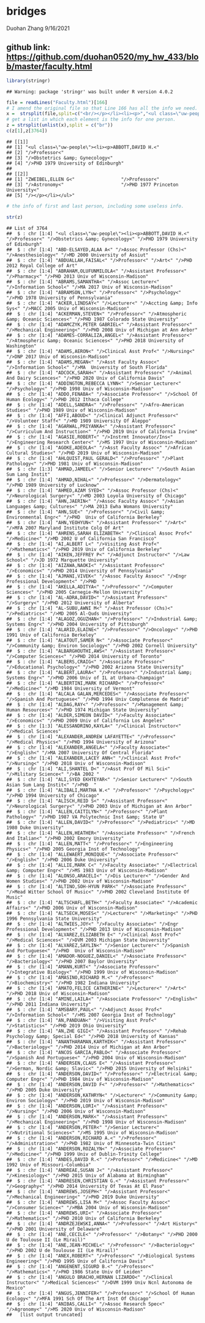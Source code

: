 bridges
================
Duohan Zhang
9/16/2021

## github link: <https://github.com/duohan0520/my_hw_433/blob/master/faculty.html>

``` r
library(stringr)
```

    ## Warning: package 'stringr' was built under R version 4.0.2

``` r
file = readLines("Faculty.html")[166]
# I amend the original file so that Line 166 has all the info we need.
x =  strsplit(file,split=c("<br/></p></li><li><p>","<ul class=\"uw-people\"><li><p>","<br/>"))
# get a list in which each element is the info for one person.
z = strsplit(unlist(x),split = c("br"))
c(z[1],z[3764])
```

    ## [[1]]
    ## [1] "<ul class=\"uw-people\"><li><p>ABBOTT,DAVID H.<"
    ## [2] "/>Professor<"                                   
    ## [3] "/>Obstetrics &amp; Gynecology<"                 
    ## [4] "/>PHD 1979 University of Edinburgh"             
    ## 
    ## [[2]]
    ## [1] "ZWEIBEL,ELLEN G<"                 "/>Professor<"                    
    ## [3] "/>Astronomy<"                     "/>PHD 1977 Princeton University<"
    ## [5] "/></p></li></ul>"

``` r
# the info of first and last person, including some useless info.
```

``` r
str(z)
```

    ## List of 3764
    ##  $ : chr [1:4] "<ul class=\"uw-people\"><li><p>ABBOTT,DAVID H.<" "/>Professor<" "/>Obstetrics &amp; Gynecology<" "/>PHD 1979 University of Edinburgh"
    ##  $ : chr [1:4] "ABD-ELSAYED,ALAA A<" "/>Assoc Professor (Chs)<" "/>Anesthesiology<" "/>MD 2000 University of Assiut"
    ##  $ : chr [1:4] "ABDUALLAH,FAISAL<" "/>Professor<" "/>Art<" "/>PHD 2012 Royal College of Art"
    ##  $ : chr [1:4] "ABRAHAM,OLUFUNMILOLA<" "/>Assistant Professor<" "/>Pharmacy<" "/>PHD 2013 Univ of Wisconsin-Madison"
    ##  $ : chr [1:4] "ABRAMS,SAMANTHA<" "/>Assoc Lecturer<" "/>Information School<" "/>MA 2017 Univ of Wisconsin-Madison"
    ##  $ : chr [1:4] "ABRAMSON,LYN<" "/>Professor<" "/>Psychology<" "/>PHD 1978 University of Pennsylvania"
    ##  $ : chr [1:4] "ACKER,LINDSAY<" "/>Lecturer<" "/>Accting &amp; Info Sys<" "/>MACC 2005 Univ of Wisconsin-Madison"
    ##  $ : chr [1:4] "ACKERMAN,STEVEN<" "/>Professor<" "/>Atmospheric &amp; Oceanic Sciences<" "/>PHD 1987 Colorado State University"
    ##  $ : chr [1:4] "ADAMCZYK,PETER GABRIEL<" "/>Assistant Professor<" "/>Mechanical Engineering<" "/>PHD 2008 Univ of Michigan at Ann Arbor"
    ##  $ : chr [1:4] "ADAMES-CORRALIZA,ANGEL<" "/>Assistant Professor<" "/>Atmospheric &amp; Oceanic Sciences<" "/>PHD 2018 University of Washington"
    ##  $ : chr [1:4] "ADAMS,AERON<" "/>Clinical Asst Prof<" "/>Nursing<" "/>DNP 2017 Univ of Wisconsin-Madison"
    ##  $ : chr [1:4] "ADAMS,MEGAN<" "/>Asst Faculty Assoc<" "/>Information School<" "/>MA  University of South Florida"
    ##  $ : chr [1:4] "ADCOCK,SARAH<" "/>Assistant Professor<" "/>Animal And Dairy Sciences<" "/>PHD 2020 Univ of California Davis"
    ##  $ : chr [1:4] "ADDINGTON,REBECCA LYNN<" "/>Senior Lecturer<" "/>Psychology<" "/>PHD 1998 Univ of Wisconsin-Madison"
    ##  $ : chr [1:4] "ADDO,FENABA<" "/>Associate Professor<" "/>School Of Human Ecology<" "/>PHD 2012 Ithaca College"
    ##  $ : chr [1:4] "ADELL,SANDRA<" "/>Professor<" "/>Afro-American Studies<" "/>PHD 1989 Univ of Wisconsin-Madison"
    ##  $ : chr [1:4] "AFFI,ABOUD<" "/>Clinical Adjunct Professor<" "/>Volunteer Staff<" "/>MD 1989 University Of Aleppo"
    ##  $ : chr [1:4] "AGARWAL,PRIYANKA<" "/>Assistant Professor<" "/>Curriculum And Instruction<" "/>PHD 2019 Univ of California Irvine"
    ##  $ : chr [1:4] "AGASIE,ROBERT<" "/>Instrmt Innovator/Ins<" "/>Engineering Research Center<" "/>MS 1997 Univ of Wisconsin-Madison"
    ##  $ : chr [1:4] "AGOKE,ADEOLA<" "/>Asst Faculty Assoc<" "/>African Cultural Studies<" "/>PHD 2019 Univ of Wisconsin-Madison"
    ##  $ : chr [1:4] "AHLQUIST,PAUL GERALD<" "/>Professor<" "/>Plant Pathology<" "/>PHD 1981 Univ of Wisconsin-Madison"
    ##  $ : chr [1:3] "AHMAD,JAMEEL<" "/>Senior Lecturer<" "/>South Asian Sum Lang Instit"
    ##  $ : chr [1:4] "AHMAD,NIHAL<" "/>Professor<" "/>Dermatology<" "/>PHD 1989 University of Lucknow"
    ##  $ : chr [1:4] "AHMED,AZAM SYED<" "/>Assoc Professor (Chs)<" "/>Neurological Surgery<" "/>MD 2003 Loyola University of Chicago"
    ##  $ : chr [1:4] "AHN,JAERIN<" "/>Assoc Faculty Assoc<" "/>Asian Languages &amp; Cultures<" "/>MA 2013 Ewha Womans University"
    ##  $ : chr [1:4] "AHN,SUE<" "/>Professor<" "/>Civil &amp; Environmental Engr<" "/>PHD  Univ of California Berkeley"
    ##  $ : chr [1:4] "AHN,YEOHYUN<" "/>Assistant Professor<" "/>Art<" "/>MFA 2007 Maryland Institute Colg Of Art"
    ##  $ : chr [1:4] "AHRENS,SARAH ELIZABETH<" "/>Clinical Assoc Prof<" "/>Medicine<" "/>MD 2002 U of California San Francisco"
    ##  $ : chr [1:4] "AI,ALBERT L<" "/>Visiting Asst Prof<" "/>Mathematics<" "/>PHD 2019 Univ of California Berkeley"
    ##  $ : chr [1:4] "AIKEN,JEFFREY P<" "/>Adjunct Instructor<" "/>Law School<" "/>JD 1972 Marquette University"
    ##  $ : chr [1:4] "AIZAWA,NAOKI<" "/>Assistant Professor<" "/>Economics<" "/>PHD 2014 University of Pennsylvania"
    ##  $ : chr [1:4] "AJMANI,VIVEK<" "/>Assoc Faculty Assoc<" "/>Engr Professional Development<" "/>PHD  "
    ##  $ : chr [1:4] "AKELLA,ADITYA<" "/>Professor<" "/>Computer Sciences<" "/>PHD 2005 Carnegie-Mellon University"
    ##  $ : chr [1:4] "AL-ADRA,DAVID<" "/>Assistant Professor<" "/>Surgery<" "/>PHD 2012 University of Alberta"
    ##  $ : chr [1:4] "AL-SUBU,AWNI M<" "/>Asst Professor (Chs)<" "/>Pediatrics<" "/>MD 2005 Al-Quds University"
    ##  $ : chr [1:4] "ALAGOZ,OGUZHAN<" "/>Professor<" "/>Industrial &amp; Systems Engr<" "/>PHD 2004 University of Pittsburgh"
    ##  $ : chr [1:4] "ALARID,ELAINE<" "/>Professor<" "/>Oncology<" "/>PHD 1991 Univ of California Berkeley"
    ##  $ : chr [1:4] "ALATOUT,SAMER N<" "/>Associate Professor<" "/>Community &amp; Environ Sociology<" "/>PHD 2002 Cornell University"
    ##  $ : chr [1:4] "ALBARGHOUTHI,AWS<" "/>Assistant Professor<" "/>Computer Sciences<" "/>PHD 2014 University of Toronto"
    ##  $ : chr [1:4] "ALBERS,CRAIG<" "/>Associate Professor<" "/>Educational Psychology<" "/>PHD 2002 Arizona State University"
    ##  $ : chr [1:4] "ALBERT,LAURA<" "/>Professor<" "/>Industrial &amp; Systems Engr<" "/>PHD 2006 Univ of IL at Urbana-Champaign"
    ##  $ : chr [1:4] "ALBERTINI,MARK RICHARD<" "/>Professor<" "/>Medicine<" "/>MD 1984 University of Vermont"
    ##  $ : chr [1:4] "ALCALA GALAN,MERCEDES<" "/>Associate Professor<" "/>Spanish And Portuguese<" "/>PHD 1994 Univ Complutense de Madrid"
    ##  $ : chr [1:4] "ALDAG,RAY<" "/>Professor<" "/>Management &amp; Human Resources<" "/>PHD 1974 Michigan State University"
    ##  $ : chr [1:4] "ALDER,SIMEON DAVID<" "/>Faculty Associate<" "/>Economics<" "/>PHD 2009 Univ of California Los Angeles"
    ##  $ : chr [1:3] "ALESSANDRINO,KAYLA<" "/>Clinical Instructor<" "/>Medical Sciences"
    ##  $ : chr [1:4] "ALEXANDER,ANDREW LAFAYETTE<" "/>Professor<" "/>Medical Physics<" "/>PHD 1994 University of Arizona"
    ##  $ : chr [1:4] "ALEXANDER,ANGELA<" "/>Faculty Associate<" "/>English<" "/>MA 2007 University Of Central Florida"
    ##  $ : chr [1:4] "ALEXANDER,LACEY ANN<" "/>Clinical Asst Prof<" "/>Nursing<" "/>PHD 2018 Univ of Wisconsin-Madison"
    ##  $ : chr [1:4] "ALI,SHANTEL D<" "/>Asst Prof Of Mil Sci<" "/>Military Science<" "/>BA 2002 "
    ##  $ : chr [1:4] "ALI,SYED EKHTEYAR<" "/>Senior Lecturer<" "/>South Asian Sum Lang Instit<" "/>PHD  "
    ##  $ : chr [1:4] "ALIBALI,MARTHA W.<" "/>Professor<" "/>Psychology<" "/>PHD 1994 University of Chicago"
    ##  $ : chr [1:4] "ALISCH,REID S<" "/>Assistant Professor<" "/>Neurological Surgery<" "/>PHD 2003 Univ of Michigan at Ann Arbor"
    ##  $ : chr [1:4] "ALLEN,CAITILYN<" "/>Professor<" "/>Plant Pathology<" "/>PHD 1987 VA Polytechnic Inst &amp; State U"
    ##  $ : chr [1:4] "ALLEN,DAVID<" "/>Professor<" "/>Pediatrics<" "/>MD 1980 Duke University"
    ##  $ : chr [1:4] "ALLEN,HEATHER<" "/>Associate Professor<" "/>French And Italian<" "/>PHD 2002 Emory University"
    ##  $ : chr [1:4] "ALLEN,MATT<" "/>Professor<" "/>Engineering Physics<" "/>PHD 2005 Georgia Inst of Technology"
    ##  $ : chr [1:4] "ALLEWAERT,MONIQUE<" "/>Associate Professor<" "/>English<" "/>PHD 2006 Duke University"
    ##  $ : chr [1:4] "ALLIE,MARK C<" "/>Faculty Associate<" "/>Electrical &amp; Computer Engr<" "/>MS 1983 Univ of Wisconsin-Madison"
    ##  $ : chr [1:4] "ALONSO,ARACELI<" "/>Dis Lecturer<" "/>Gender And Women Studies<" "/>PHD 2002 Univ of Wisconsin-Madison"
    ##  $ : chr [1:4] "ALTINO,SOH-HYUN PARK<" "/>Associate Professor<" "/>Mead Witter School Of Music<" "/>PHD 2002 Cleveland Institute Of Music"
    ##  $ : chr [1:4] "ALTSCHAFL,BETH<" "/>Faculty Associate<" "/>Academic Affairs<" "/>PHD 2006 Univ of Wisconsin-Madison"
    ##  $ : chr [1:4] "ALTSECH,MOSES<" "/>Lecturer<" "/>Marketing<" "/>PHD 1996 Pennsylvania State University"
    ##  $ : chr [1:4] "ALTWIES,JOY<" "/>Faculty Associate<" "/>Engr Professional Development<" "/>PHD 2013 Univ of Wisconsin-Madison"
    ##  $ : chr [1:4] "ALVAREZ,ELIZABETH E<" "/>Clinical Asst Prof<" "/>Medical Sciences<" "/>DVM 2003 Michigan State University"
    ##  $ : chr [1:4] "ALVAREZ,SAYLIN<" "/>Senior Lecturer<" "/>Spanish And Portuguese<" "/>PHD  Univ of Wisconsin-Madison"
    ##  $ : chr [1:4] "AMADOR-NOGUEZ,DANIEL<" "/>Associate Professor<" "/>Bacteriology<" "/>PHD 2007 Baylor University"
    ##  $ : chr [1:4] "AMANN,KURT<" "/>Associate Professor<" "/>Integrative Biology<" "/>PHD 1999 Univ of Wisconsin-Madison"
    ##  $ : chr [1:4] "AMASINO,RICHARD M.<" "/>Professor<" "/>Biochemistry<" "/>PHD 1982 Indiana University"
    ##  $ : chr [1:4] "AMATO,FELICE CATHERINE<" "/>Lecturer<" "/>Art<" "/>PHD 2018 Univ of Wisconsin-Madison"
    ##  $ : chr [1:4] "AMINE,LAILA<" "/>Associate Professor<" "/>English<" "/>PHD 2011 Indiana University"
    ##  $ : chr [1:4] "AMSBARY,PAUL<" "/>Adjunct Assoc Prof<" "/>Information School<" "/>MS 2007 Georgia Inst of Technology"
    ##  $ : chr [1:4] "AN,PANDUAN<" "/>Visiting Asst Prof<" "/>Statistics<" "/>PHD 2019 Ohio University"
    ##  $ : chr [1:4] "AN,ZHE GIGI<" "/>Assistant Professor<" "/>Rehab Psychology &amp; Special Ed<" "/>PHD 2018 University of Kansas"
    ##  $ : chr [1:4] "ANANTHARAMAN,KARTHIK<" "/>Assistant Professor<" "/>Bacteriology<" "/>PHD 2014 Univ of Michigan at Ann Arbor"
    ##  $ : chr [1:4] "ANCOS GARCIA,PABLO<" "/>Associate Professor<" "/>Spanish And Portuguese<" "/>PHD 2004 Univ of Wisconsin-Madison"
    ##  $ : chr [1:4] "ANDERSEN,CLAUS E<" "/>Assistant Professor<" "/>German, Nordic &amp; Slavic<" "/>PHD 2015 University of Helsinki"
    ##  $ : chr [1:4] "ANDERSON,DAVID<" "/>Professor<" "/>Electrical &amp; Computer Engr<" "/>PHD 1984 Univ of Wisconsin-Madison"
    ##  $ : chr [1:4] "ANDERSON,DAVID F<" "/>Professor<" "/>Mathematics<" "/>PHD 2005 Duke University"
    ##  $ : chr [1:4] "ANDERSON,KATHRYN<" "/>Lecturer<" "/>Community &amp; Environ Sociology<" "/>PHD 2019 Univ of Wisconsin-Madison"
    ##  $ : chr [1:4] "ANDERSON,LORI<" "/>Assistant Professor<" "/>Nursing<" "/>PHD 2006 Univ of Wisconsin-Madison"
    ##  $ : chr [1:4] "ANDERSON,MARK<" "/>Assistant Professor<" "/>Mechanical Engineering<" "/>PHD 1998 Univ of Wisconsin-Madison"
    ##  $ : chr [1:4] "ANDERSON,PETER<" "/>Senior Lecturer<" "/>Nutritional Sciences<" "/>MS 1995 Univ of Wisconsin-Madison"
    ##  $ : chr [1:4] "ANDERSON,RICHARD A.<" "/>Professor<" "/>Administration<" "/>PHD 1982 Univ of Minnesota-Twin Cities"
    ##  $ : chr [1:4] "ANDERSON,ROZALYN<" "/>Associate Professor<" "/>Medicine<" "/>PHD 1999 Univ of Dublin-Trinity College"
    ##  $ : chr [1:4] "ANDES,DAVID R.<" "/>Professor<" "/>Medicine<" "/>MD 1992 Univ of Missouri-Columbia"
    ##  $ : chr [1:4] "ANDREAE,SUSAN J<" "/>Assistant Professor<" "/>Kinesiology<" "/>PHD 2015 Univ of Alabama at Birmingham"
    ##  $ : chr [1:4] "ANDRESEN,CHRISTIAN G.<" "/>Assistant Professor<" "/>Geography<" "/>PHD 2014 University Of Texas At El Paso"
    ##  $ : chr [1:4] "ANDREWS,JOSEPH<" "/>Assistant Professor<" "/>Mechanical Engineering<" "/>PHD 2019 Duke University"
    ##  $ : chr [1:4] "ANDREWS,LISA M<" "/>Assoc Faculty Assoc<" "/>Consumer Science<" "/>MBA 2004 Univ of Wisconsin-Madison"
    ##  $ : chr [1:4] "ANDREWS,URI<" "/>Associate Professor<" "/>Mathematics<" "/>PHD 2010 Univ of California Berkeley"
    ##  $ : chr [1:4] "ANDRZEJEWSKI,ANNA<" "/>Professor<" "/>Art History<" "/>PHD 2001 University of Delaware"
    ##  $ : chr [1:4] "ANE,CECILE<" "/>Professor<" "/>Botany<" "/>PHD 2000 U de Toulouse II (Le Mirail)"
    ##  $ : chr [1:4] "ANE,JEAN-MICHEL<" "/>Professor<" "/>Bacteriology<" "/>PHD 2002 U de Toulouse II (Le Mirail)"
    ##  $ : chr [1:4] "ANEX,ROBERT<" "/>Professor<" "/>Biological Systems Engineering<" "/>PHD 1995 Univ of California Davis"
    ##  $ : chr [1:4] "ANGENENT,SIGURD B.<" "/>Professor<" "/>Mathematics<" "/>PHD 1986 State Univ Of Leiden"
    ##  $ : chr [1:4] "ANGULO BRACHO,HERNAN LIZARDO<" "/>Clinical Instructor<" "/>Medical Sciences<" "/>DVM 1999 Univ Ncnl Autonoma de Mexico"
    ##  $ : chr [1:4] "ANGUS,JENNIFER<" "/>Professor<" "/>School Of Human Ecology<" "/>MFA 1991 Sch Of The Art Inst Of Chicago"
    ##  $ : chr [1:4] "ANIBAS,CALLI<" "/>Assoc Research Spec<" "/>Agronomy<" "/>MS 2020 Univ of Wisconsin-Madison"
    ##   [list output truncated]
